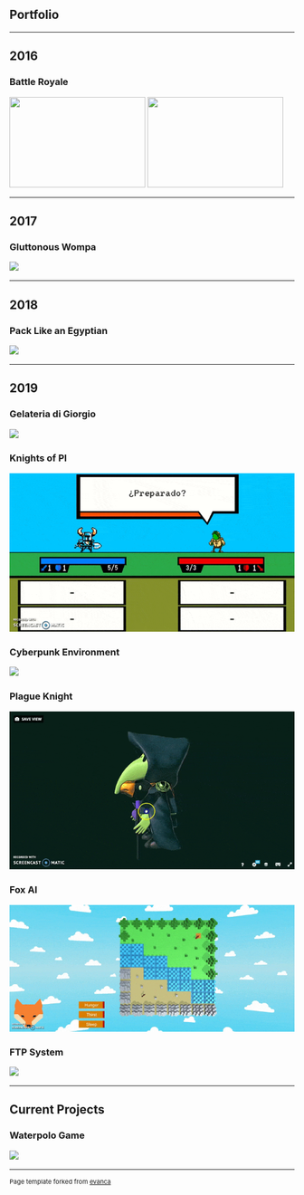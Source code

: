 ## Portfolio

---

## 2016
### Battle Royale

<img src="images/dummy_thumbnail.jpg" width="240" height="160"/>
<img src="images/dummy_thumbnail.jpg" width="240" height="160"/>

---

## 2017
### Gluttonous Wompa

<img src="media/wompa.gif"/>

---

## 2018
### Pack Like an Egyptian
<img src="images/dummy_thumbnail.jpg?raw=true"/>

---

## 2019
### Gelateria di Giorgio
<img src="images/dummy_thumbnail.jpg?raw=true"/>

### Knights of PI
<img src="media/KoP.gif"/>

### Cyberpunk Environment
<img src="images/dummy_thumbnail.jpg?raw=true"/>

### Plague Knight
<img src="media/plague.gif"/>

### Fox AI
<img src="media/fox.gif"/>

### FTP System
<img src="images/dummy_thumbnail.jpg?raw=true"/>

---

## Current Projects
### Waterpolo Game
<img src="media/waterpolo.gif"/>

---

<p style="font-size:11px">Page template forked from <a href="https://github.com/evanca/quick-portfolio">evanca</a></p>
<!-- Remove above link if you don't want to attibute -->